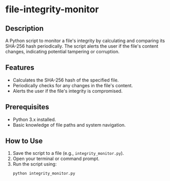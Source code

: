 # file-integrity-monitor

## Description
A Python script to monitor a file's integrity by calculating and comparing its SHA-256 hash periodically. The script alerts the user if the file's content changes, indicating potential tampering or corruption.

## Features
- Calculates the SHA-256 hash of the specified file.
- Periodically checks for any changes in the file's content.
- Alerts the user if the file's integrity is compromised.

## Prerequisites
- Python 3.x installed.
- Basic knowledge of file paths and system navigation.

## How to Use
1. Save the script to a file (e.g., `integrity_monitor.py`).
2. Open your terminal or command prompt.
3. Run the script using:
   ```bash
   python integrity_monitor.py
